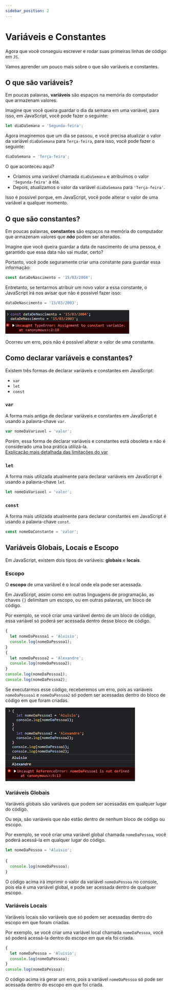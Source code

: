 ```yaml
---
sidebar_position: 2
---
```


# Variáveis e Constantes

Agora que você conseguiu escrever e rodar suas primeiras linhas de código em `JS`.

Vamos aprender um pouco mais sobre o que são variáveis e constantes.

## O que são variáveis?

Em poucas palavras, **variáveis** são espaços na memória do computador que armazenam valores.

Imagine que você queira guardar o dia da semana em uma variável, para isso, em JavaScript, você pode fazer o seguinte:

```js
let diaDaSemana = 'Segunda-feira';
```

Agora imaginemos que um dia se passou, e você precisa atualizar o valor da variável `diaDaSemana` para `Terça-feira`, para isso, você pode fazer o seguinte:

```js
diaDaSemana = 'Terça-feira';
```

O que aconteceu aqui?

- Criamos uma variável chamada `diaDaSemana` e atribuímos o valor `'Segunda-feira'` a ela.
- Depois, atualizamos o valor da variável `diaDaSemana` para `'Terça-feira'`.

Isso é possível porque, em JavaScript, você pode alterar o valor de uma variável a qualquer momento.

## O que são constantes?

Em poucas palavras, **constantes** são espaços na memória do computador que armazenam valores que **_não_** podem ser alterados.

Imagine que você queira guardar a data de nascimento de uma pessoa, é garantido que essa data não vai mudar, certo?

Portanto, você pode seguramente criar uma constante para guardar essa informação:

```js
const dataDeNascimento = '15/03/2004';
```

Entretanto, se tentarmos atribuir um novo valor a essa constante, o JavaScript irá nos avisar que não é possível fazer isso:

```js
dataDeNascimento = '15/03/2003';
```

![Erro ao tentar alterar o valor de uma constante](../../../static/img/javascript/variables/variables-js-1.png)

Ocorreu um erro, pois não é possível alterar o valor de uma constante.

## Como declarar variáveis e constantes?

Existem três formas de declarar variáveis e constantes em JavaScript:

- `var`
- `let`
- `const`

### `var`

A forma mais antiga de declarar variáveis e constantes em JavaScript é usando a palavra-chave `var`.

```js
var nomeDaVariavel = 'valor';
```

Porém, essa forma de declarar variáveis e constantes está obsoleta e não é considerado uma boa prática utilizá-la.<br/>
[Explicação mais detalhada das limitações do var](https://javascript.plainenglish.io/4-reasons-why-var-is-considered-obsolete-in-modern-javascript-a30296b5f08f)

### `let`

A forma mais utilizada atualmente para declarar variáveis em JavaScript é usando a palavra-chave `let`.

```js
let nomeDaVariavel = 'valor';
```

### `const`

A forma mais utilizada atualmente para declarar constantes em JavaScript é usando a palavra-chave `const`.

```js
const nomeDaConstante = 'valor';
```

## Variáveis Globais, Locais e Escopo

Em JavaScript, existem dois tipos de variáveis: **globais** e **locais**.

### Escopo

O **escopo** de uma variável é o local onde ela pode ser acessada.

Em JavaScript, assim como em outras linguagens de programação, as chaves `{}` delimitam um escopo, ou em outras palavras, um bloco de código.

Por exemplo, se você criar uma variável dentro de um bloco de código, essa variável só poderá ser acessada dentro desse bloco de código.

```js
{
  let nomeDaPessoa1 = 'Aluisio';
  console.log(nomeDaPessoa1);
}
{
  let nomeDaPessoa2 = 'Alexandre';
  console.log(nomeDaPessoa2);
}
console.log(nomeDaPessoa1);
console.log(nomeDaPessoa2);
```

Se executarmos esse código, receberemos um erro, pois as variáveis `nomeDaPessoa1` e `nomeDaPessoa2` só podem ser acessadas dentro do bloco de código em que foram criadas.

![Erro ao tentar acessar variável fora do escopo](../../../static/img/javascript/variables/variables-js-2.png)

### Variáveis Globais

Variáveis globais são variáveis que podem ser acessadas em qualquer lugar do código.

Ou seja, são variáveis que não estão dentro de nenhum bloco de código ou escopo.

Por exemplo, se você criar uma variável global chamada `nomeDaPessoa`, você poderá acessá-la em qualquer lugar do código.

```js
let nomeDaPessoa = 'Aluisio';

{
  console.log(nomeDaPessoa);
}
```

O código acima irá imprimir o valor da variável `nomeDaPessoa` no console, pois ela é uma variável global, e pode ser acessada dentro de qualquer escopo.

### Variáveis Locais

Variáveis locais são variáveis que só podem ser acessadas dentro do escopo em que foram criadas.

Por exemplo, se você criar uma variável local chamada `nomeDaPessoa`, você só poderá acessá-la dentro do escopo em que ela foi criada.

```js
{
  let nomeDaPessoa = 'Aluisio';
  console.log(nomeDaPessoa);
}
console.log(nomeDaPessoa);
```

O código acima irá gerar um erro, pois a variável `nomeDaPessoa` só pode ser acessada dentro do escopo em que foi criada.
